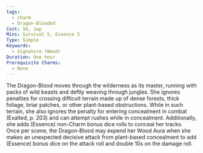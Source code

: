 ```yaml
---
tags:
  - charm
  - Dragon-Blooded
Cost: 5m, 1wp
Mins: Survival 5, Essence 3
Type: Simple
Keywords:
  - Signature (Wood)
Duration: One hour
Prerequisite Charms:
  - None
---
```

The Dragon-Blood moves through the wilderness as its master, running with packs of wild beasts and deftly weaving through jungles. She ignores penalties for crossing difficult terrain made up of dense forests, thick foliage, briar patches, or other plant-based obstructions. While in such terrain, she also ignores the penalty for entering concealment in combat (Exalted, p. 203) and can attempt rushes while in concealment. Additionally, she adds (Essence) non-Charm bonus dice rolls to conceal her tracks. Once per scene, the Dragon-Blood may expend her Wood Aura when she makes an unexpected decisive attack from plant-based concealment to add (Essence) bonus dice on the attack roll and double 10s on the damage roll.